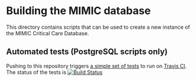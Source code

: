 # Building the MIMIC database

This directory contains scripts that can be used to create a new instance of the MIMIC Critical Care Database.

## Automated tests (PostgreSQL scripts only)

Pushing to this repository triggers [a simple set of tests](https://github.com/MIT-LCP/mimic-code/tree/master/buildmimic/tests) to run on [Travis CI](https://travis-ci.org/). The status of the tests is [![Build Status](https://travis-ci.org/MIT-LCP/mimic-code.svg?branch=master)](https://travis-ci.org/MIT-LCP/mimic-code)

